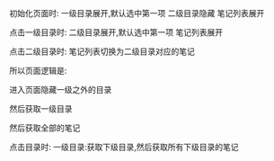 初始化页面时:
  一级目录展开,默认选中第一项
  二级目录隐藏
  笔记列表展开

点击一级目录时:
  二级目录展开,默认选中第一项
  笔记列表展开

点击二级目录时:
  笔记列表切换为二级目录对应的笔记


所以页面逻辑是:

进入页面隐藏一级之外的目录

然后获取一级目录

然后获取全部的笔记

点击目录时:
  一级目录:获取下级目录,然后获取所有下级目录的笔记